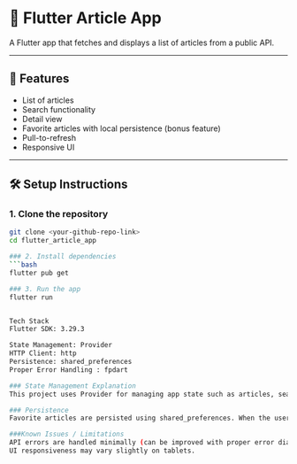 # 📰 Flutter Article App

A Flutter app that fetches and displays a list of articles from a public API.

---

## 🚀 Features
- List of articles
- Search functionality
- Detail view
- Favorite articles with local persistence (bonus feature)
- Pull-to-refresh
- Responsive UI

---

## 🛠 Setup Instructions

### 1. Clone the repository
```bash
git clone <your-github-repo-link>
cd flutter_article_app

### 2. Install dependencies
```bash
flutter pub get

### 3. Run the app
flutter run


Tech Stack
Flutter SDK: 3.29.3

State Management: Provider
HTTP Client: http
Persistence: shared_preferences
Proper Error Handling : fpdart

### State Management Explanation
This project uses Provider for managing app state such as articles, search filtering, and favorite toggling. The HomeViewModel class extends ChangeNotifier, exposing observable fields to the UI. Updates like toggling favorites or filtering articles through search automatically notify the UI to reflect changes.

### Persistence
Favorite articles are persisted using shared_preferences. When the user marks an article as favorite, its ID is stored locally, and the state is retained even after app restarts.

###Known Issues / Limitations
API errors are handled minimally (can be improved with proper error dialogs).
UI responsiveness may vary slightly on tablets.

